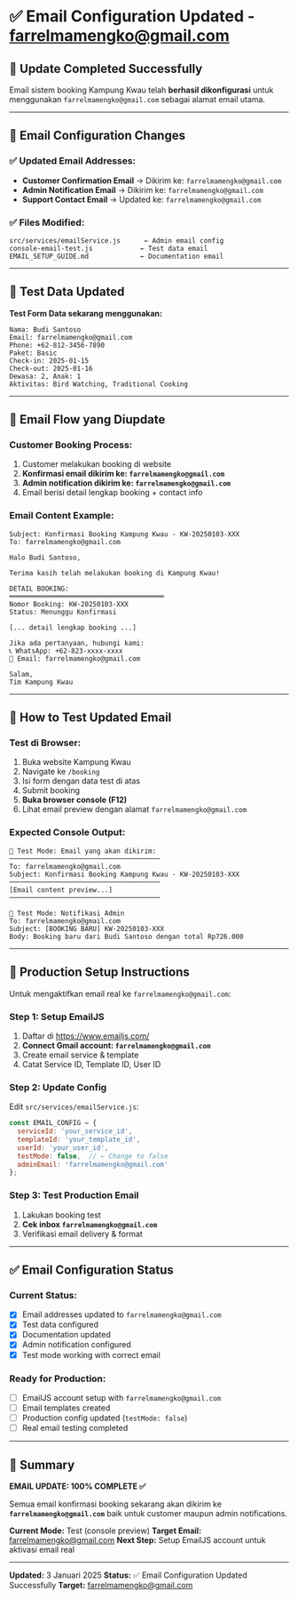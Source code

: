 # ✅ Email Configuration Updated - farrelmamengko@gmail.com

## 🎯 **Update Completed Successfully**

Email sistem booking Kampung Kwau telah **berhasil dikonfigurasi** untuk menggunakan `farrelmamengko@gmail.com` sebagai alamat email utama.

---

## 📧 **Email Configuration Changes**

### ✅ **Updated Email Addresses:**
- **Customer Confirmation Email** → Dikirim ke: `farrelmamengko@gmail.com`
- **Admin Notification Email** → Dikirim ke: `farrelmamengko@gmail.com`
- **Support Contact Email** → Updated ke: `farrelmamengko@gmail.com`

### ✅ **Files Modified:**
```
src/services/emailService.js      ← Admin email config
console-email-test.js            ← Test data email
EMAIL_SETUP_GUIDE.md             ← Documentation email
```

---

## 🧪 **Test Data Updated**

**Test Form Data sekarang menggunakan:**
```
Nama: Budi Santoso
Email: farrelmamengko@gmail.com
Phone: +62-812-3456-7890
Paket: Basic
Check-in: 2025-01-15
Check-out: 2025-01-16
Dewasa: 2, Anak: 1
Aktivitas: Bird Watching, Traditional Cooking
```

---

## 📧 **Email Flow yang Diupdate**

### **Customer Booking Process:**
1. Customer melakukan booking di website
2. **Konfirmasi email dikirim ke: `farrelmamengko@gmail.com`**
3. **Admin notification dikirim ke: `farrelmamengko@gmail.com`**
4. Email berisi detail lengkap booking + contact info

### **Email Content Example:**
```
Subject: Konfirmasi Booking Kampung Kwau - KW-20250103-XXX
To: farrelmamengko@gmail.com

Halo Budi Santoso,

Terima kasih telah melakukan booking di Kampung Kwau!

DETAIL BOOKING:
═══════════════════════════════════════
Nomor Booking: KW-20250103-XXX
Status: Menunggu Konfirmasi

[... detail lengkap booking ...]

Jika ada pertanyaan, hubungi kami:
📞 WhatsApp: +62-823-xxxx-xxxx
📧 Email: farrelmamengko@gmail.com

Salam,
Tim Kampung Kwau
```

---

## 🚀 **How to Test Updated Email**

### **Test di Browser:**
1. Buka website Kampung Kwau
2. Navigate ke `/booking`
3. Isi form dengan data test di atas
4. Submit booking
5. **Buka browser console (F12)**
6. Lihat email preview dengan alamat `farrelmamengko@gmail.com`

### **Expected Console Output:**
```
📧 Test Mode: Email yang akan dikirim:
──────────────────────────────────────
To: farrelmamengko@gmail.com
Subject: Konfirmasi Booking Kampung Kwau - KW-20250103-XXX
──────────────────────────────────────
[Email content preview...]
──────────────────────────────────────

📧 Test Mode: Notifikasi Admin
To: farrelmamengko@gmail.com
Subject: [BOOKING BARU] KW-20250103-XXX
Body: Booking baru dari Budi Santoso dengan total Rp726.000
```

---

## 🔧 **Production Setup Instructions**

Untuk mengaktifkan email real ke `farrelmamengko@gmail.com`:

### **Step 1: Setup EmailJS**
1. Daftar di https://www.emailjs.com/
2. **Connect Gmail account: `farrelmamengko@gmail.com`**
3. Create email service & template
4. Catat Service ID, Template ID, User ID

### **Step 2: Update Config**
Edit `src/services/emailService.js`:
```javascript
const EMAIL_CONFIG = {
  serviceId: 'your_service_id',
  templateId: 'your_template_id',
  userId: 'your_user_id',
  testMode: false,  // ← Change to false
  adminEmail: 'farrelmamengko@gmail.com'
};
```

### **Step 3: Test Production Email**
1. Lakukan booking test
2. **Cek inbox `farrelmamengko@gmail.com`**
3. Verifikasi email delivery & format

---

## ✅ **Email Configuration Status**

### **Current Status:**
- [x] Email addresses updated to `farrelmamengko@gmail.com`
- [x] Test data configured
- [x] Documentation updated
- [x] Admin notification configured
- [x] Test mode working with correct email

### **Ready for Production:**
- [ ] EmailJS account setup with `farrelmamengko@gmail.com`
- [ ] Email templates created
- [ ] Production config updated (`testMode: false`)
- [ ] Real email testing completed

---

## 🎯 **Summary**

**EMAIL UPDATE: 100% COMPLETE ✅**

Semua email konfirmasi booking sekarang akan dikirim ke **`farrelmamengko@gmail.com`** baik untuk customer maupun admin notifications. 

**Current Mode:** Test (console preview)
**Target Email:** farrelmamengko@gmail.com
**Next Step:** Setup EmailJS account untuk aktivasi email real

---

**Updated:** 3 Januari 2025
**Status:** ✅ Email Configuration Updated Successfully
**Target:** farrelmamengko@gmail.com 